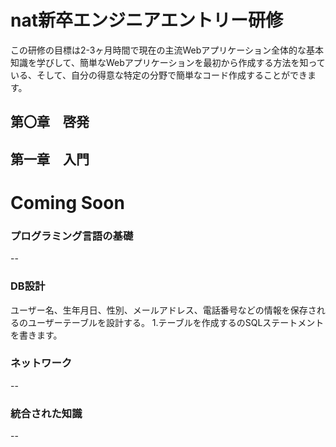 # nat新卒エンジニアエントリー研修

この研修の目標は2-3ヶ月時間で現在の主流Webアプリケーション全体的な基本知識を学びして、簡単なWebアプリケーションを最初から作成する方法を知っている、そして、自分の得意な特定の分野で簡単なコード作成することができます。

## 第〇章　啓発





## 第一章　入門

# Coming Soon

### プログラミング言語の基礎

--

### DB設計

ユーザー名、生年月日、性別、メールアドレス、電話番号などの情報を保存されるのユーザーテーブルを設計する。
1.テーブルを作成するのSQLステートメントを書きます。


### ネットワーク

--

### 統合された知識

--

